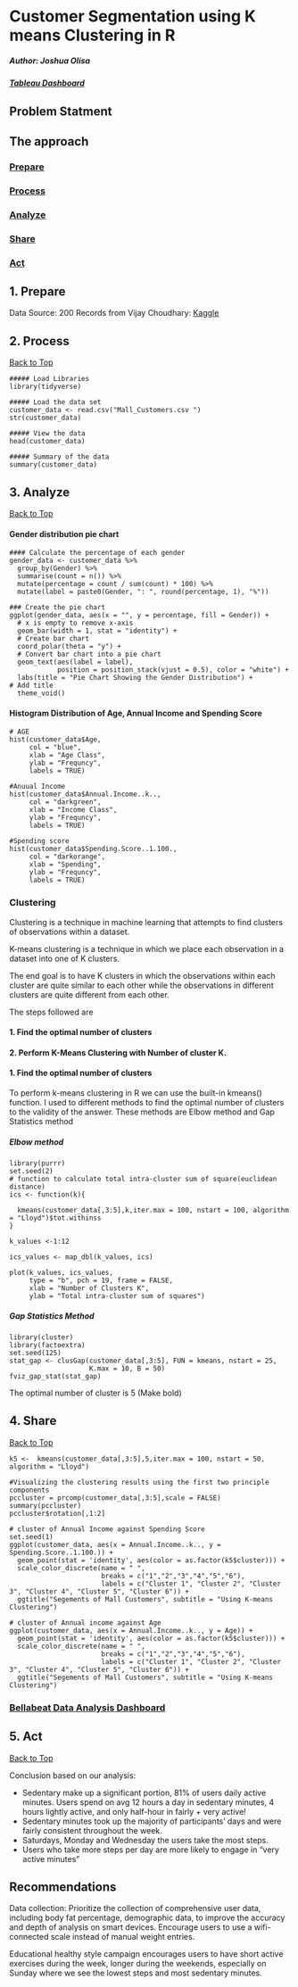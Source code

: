 # Customer Segmentation using K means Clustering in R 
##### Author: Joshua Olisa

##### [Tableau Dashboard](https://public.tableau.com/app/profile/joshua.olisa.emodoh/viz/BellaBeats_17250435748210/Dashboard1)


## Problem Statment
 
## The approach

### [Prepare](#1-prepare)
### [Process](#2-process)
### [Analyze](#3-analyze)
### [Share](#4-share)
### [Act](#5-act)


## 1. Prepare 
Data Source: 200 Records from Vijay Choudhary: [Kaggle](https://www.kaggle.com/datasets/vjchoudhary7/customer-segmentation-tutorial-in-python)


## 2. Process
[Back to Top](#author-Joshua-Olisa)


```{r process}
##### Load Libraries
library(tidyverse)

##### Load the data set
customer_data <- read.csv("Mall_Customers.csv ")
str(customer_data)

##### View the data
head(customer_data)

##### Summary of the data
summary(customer_data)
```

 
## 3. Analyze
[Back to Top](#author-Joshua-Olisa)

#### Gender distribution pie chart

```{r}
#### Calculate the percentage of each gender
gender_data <- customer_data %>%
  group_by(Gender) %>%
  summarise(count = n()) %>%
  mutate(percentage = count / sum(count) * 100) %>%
  mutate(label = paste0(Gender, ": ", round(percentage, 1), "%"))

### Create the pie chart
ggplot(gender_data, aes(x = "", y = percentage, fill = Gender)) +    
  # x is empty to remove x-axis
  geom_bar(width = 1, stat = "identity") +                           
  # Create bar chart
  coord_polar(theta = "y") +                                         
  # Convert bar chart into a pie chart
  geom_text(aes(label = label),
            position = position_stack(vjust = 0.5), color = "white") +
  labs(title = "Pie Chart Showing the Gender Distribution") +                              # Add title
  theme_void()  
```


#### Histogram Distribution of Age, Annual Income and Spending Score
```{r}
# AGE
hist(customer_data$Age,
     col = "blue",
     xlab = "Age Class",
     ylab = "Frequncy",
     labels = TRUE)

#Anuual Income
hist(customer_data$Annual.Income..k..,
     col = "darkgreen",
     xlab = "Income Class",
     ylab = "Frequncy",
     labels = TRUE)

#Spending score 
hist(customer_data$Spending.Score..1.100.,
     col = "darkorange",
     xlab = "Spending",
     ylab = "Frequncy",
     labels = TRUE)
```

### Clustering
Clustering is a technique in machine learning that attempts to find clusters of observations within a dataset. 

K-means clustering is a technique in which we place each observation in a dataset into one of K clusters.

The end goal is to have K clusters in which the observations within each cluster are quite similar to each other while the observations in different clusters are quite different from each other.

The steps followed are 

#### 1. Find the optimal number of clusters
#### 2. Perform K-Means Clustering with Number of cluster K.

#### 1. Find the optimal number of clusters
To perform k-means clustering in R we can use the built-in kmeans() function. I used to different methods to find the optimal number of clusters to the validity of the answer. These methods are Elbow method and Gap Statistics method

##### Elbow method
```{r}
library(purrr)
set.seed(2)
# function to calculate total intra-cluster sum of square(euclidean distance)
ics <- function(k){
  
  kmeans(customer_data[,3:5],k,iter.max = 100, nstart = 100, algorithm = "Lloyd")$tot.withinss
}

k_values <-1:12

ics_values <- map_dbl(k_values, ics)

plot(k_values, ics_values,
     type = "b", pch = 19, frame = FALSE,
     xlab = "Number of Clusters K",
     ylab = "Total intra-cluster sum of squares")
```

##### Gap Statistics Method
```{r}
library(cluster)
library(factoextra)
set.seed(125)
stat_gap <- clusGap(customer_data[,3:5], FUN = kmeans, nstart = 25,
                    K.max = 10, B = 50)
fviz_gap_stat(stat_gap)

```

The optimal number of cluster is 5 (Make bold)

## 4. Share 
[Back to Top](#author-Joshua-Olisa)

```{r echo=FALSE}
k5 <-  kmeans(customer_data[,3:5],5,iter.max = 100, nstart = 50, algorithm = "Lloyd")

#Visualizing the clustering results using the first two principle components
pccluster = prcomp(customer_data[,3:5],scale = FALSE)
summary(pccluster)
pccluster$rotation[,1:2]

# cluster of Annual Income against Spending Score
set.seed(1)
ggplot(customer_data, aes(x = Annual.Income..k.., y = Spending.Score..1.100.)) +
  geom_point(stat = 'identity', aes(color = as.factor(k5$cluster))) +
  scale_color_discrete(name = " ",
                       breaks = c("1","2","3","4","5","6"),
                       labels = c("Cluster 1", "Cluster 2", "Cluster 3", "Cluster 4", "Cluster 5", "Cluster 6")) +
  ggtitle("Segements of Mall Customers", subtitle = "Using K-means Clustering")

# cluster of Annual income against Age
ggplot(customer_data, aes(x = Annual.Income..k.., y = Age)) +
  geom_point(stat = 'identity', aes(color = as.factor(k5$cluster))) +
  scale_color_discrete(name = " ",
                       breaks = c("1","2","3","4","5","6"),
                       labels = c("Cluster 1", "Cluster 2", "Cluster 3", "Cluster 4", "Cluster 5", "Cluster 6")) +
  ggtitle("Segements of Mall Customers", subtitle = "Using K-means Clustering")

```


### [Bellabeat Data Analysis Dashboard](https://public.tableau.com/app/profile/joshua.olisa.emodoh/viz/BellaBeats_17250435748210/Dashboard1)

## 5. Act
[Back to Top](#author-Joshua-Olisa)

Conclusion based on our analysis:
- Sedentary make up a significant portion, 81% of users daily active minutes. Users spend on avg 12 hours a day in sedentary minutes, 4 hours lightly active, and only half-hour in fairly + very active! 
- Sedentary minutes took up the majority of participants’ days and were fairly consistent throughout the week.
- Saturdays, Monday and Wednesday the users take the most steps.
- Users who take more steps per day are more likely to engage in “very active minutes”


## Recommendations

Data collection: Prioritize the collection of comprehensive user data, including body fat percentage, demographic data, to improve the accuracy and depth of analysis on smart devices. Encourage users to use a wifi-connected scale instead of manual weight entries. 

Educational healthy style campaign encourages users to have short active exercises during the week, longer during the weekends, especially on Sunday where we see the lowest steps and most sedentary minutes.
